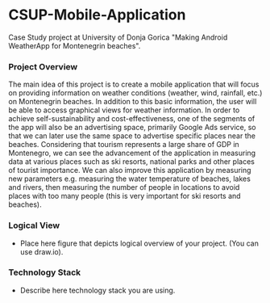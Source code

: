 # CSUP-Mobile-Application

Case Study project at University of Donja Gorica "Making Android WeatherApp for Montenegrin beaches".

### Project Overview

The main idea of this project is to create a mobile application that will focus on providing information on weather conditions (weather, wind, rainfall, etc.) on Montenegrin beaches. In addition to this basic information, the user will be able to access graphical views for weather information. In order to achieve self-sustainability and cost-effectiveness, one of the segments of the app will also be an advertising space, primarily Google Ads service, so that we can later use the same space to advertise specific places near the beaches. Considering that tourism represents a large share of GDP in Montenegro, we can see the advancement of the application in measuring data at various places such as ski resorts, national parks and other places of tourist importance. We can also improve this application by measuring new parameters e.g. measuring the water temperature of beaches, lakes and rivers, then measuring the number of people in locations to avoid places with too many people (this is very important for ski resorts and beaches).

### Logical View

* Place here figure that depicts logical overview of your project. (You can use draw.io).


### Technology Stack

* Describe here technology stack you are using.
